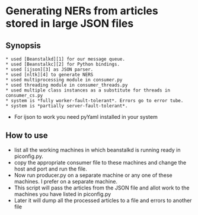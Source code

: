 # Generating NERs from articles stored in large JSON files

## Synopsis

	* used [Beanstalkd][1] for our message queue.
	* used [Beanstalkc][2] for Python bindings.
	* used [ijson][3] as JSON parser.
	* used [nltk][4] to generate NERS
	* used multiprocessing module in consumer.py
	* used threading module in consumer_threads.py
	* used multiple class instances as a substitute for threads in consumer_cs.py
	* system is *fully worker-fault-tolerant*. Errors go to error tube.
	* system is *partially server-fault-tolerant*.
	

 - For ijson to work you need pyYaml installed in your system

## How to use

* list all the working machines in which beanstalkd is running ready in piconfig.py.
* copy the appropriate consumer file to these machines and change the host and port and run the file.
* Now run producer.py on a separate machine or any one of these machines. I prefer on a separate machine.
* This script will pass the articles from the JSON file and allot work to the machines you
have listed in piconfig.py
* Later it will dump all the processed articles to a file and errors to another file

[1]: https://github.com/kr/beanstalkd 
[2]: https://github.com/earl/beanstalkc
[3]: https://github.com/isagalaev/ijson
[4]: http://www.nltk.org/
